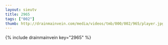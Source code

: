 ```yaml
--- 
layout: sieutv
title: 2965
tags: ["002"]
thumb: http://drainmainvein.com/media/videos/tmb/000/002/965/player.jpg
---
```

{% include drainmainvein key="2965" %} 
